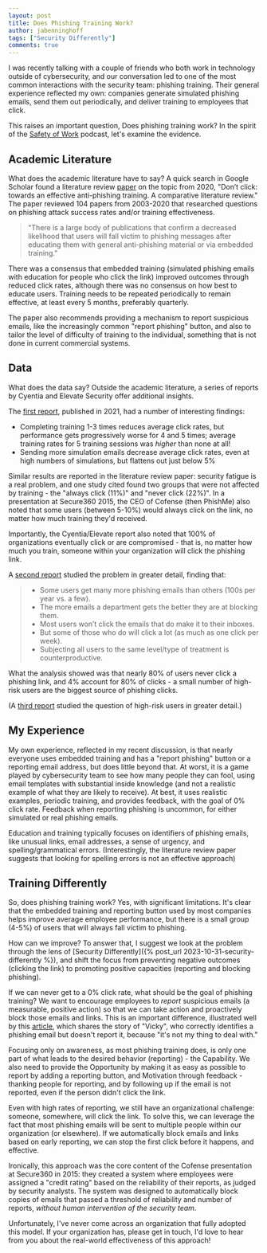 ```yaml
---
layout: post
title: Does Phishing Training Work?
author: jabenninghoff
tags: ["Security Differently"]
comments: true
---
```

I was recently talking with a couple of friends who both work in technology outside of cybersecurity, and our conversation led to one of the most common interactions with the security team: phishing training. Their general experience reflected my own: companies generate simulated phishing emails, send them out periodically, and deliver training to employees that click.

This raises an important question, Does phishing training work? In the spirit of the [Safety of Work](https://safetyofwork.com) podcast, let's examine the evidence.

## Academic Literature

What does the academic literature have to say? A quick search in Google Scholar found a literature review [paper](https://link.springer.com/article/10.1186/s13673-020-00237-7) on the topic from 2020, "Don’t click: towards an effective anti-phishing training. A comparative literature review." The paper reviewed 104 papers from 2003-2020 that researched questions on phishing attack success rates and/or training effectiveness.

> "There is a large body of publications that confirm a decreased likelihood that users will fall victim to phishing messages after educating them with general anti-phishing material or via embedded training."

There was a consensus that embedded training (simulated phishing emails with education for people who click the link) improved outcomes through reduced click rates, although there was no consensus on how best to educate users. Training needs to be repeated periodically to remain effective, at least every 5 months, preferably quarterly.

The paper also recommends providing a mechanism to report suspicious emails, like the increasingly common "report phishing" button, and also to tailor the level of difficulty of training to the individual, something that is not done in current commercial systems.

## Data

What does the data say? Outside the academic literature, a series of reports by Cyentia and Elevate Security offer additional insights.

The [first report](https://web.archive.org/web/20220728175509/https://elevatesecurity.com/wp-content/uploads/2021/05/Elevate_Human-Attack-Surface_Final_May4.pdf), published in 2021, had a number of interesting findings:

- Completing training 1-3 times reduces average click rates, but performance gets progressively worse for 4 and 5 times; average training rates for 5 training sessions was *higher* than none at all!
- Sending more simulation emails decrease average click rates, even at high numbers of simulations, but flattens out just below 5%

Similar results are reported in the literature review paper: security fatigue is a real problem, and one study cited found two groups that were not affected by training - the "always click (11%)" and "never click (22%)". In a presentation at Secure360 2015, the CEO of Cofense (then PhishMe) also noted that some users (between 5-10%) would always click on the link, no matter how much training they'd received.

Importantly, the Cyentia/Elevate report also noted that 100% of organizations eventually click or are compromised - that is, no matter how much you train, someone within your organization will click the phishing link.

A [second report](https://8218465.fs1.hubspotusercontent-na1.net/hubfs/8218465/Cyentia%20-%20The%20Size%20and%20Shape%20of%20Workforce%20Risk.pdf) studied the problem in greater detail, finding that:

> - Some users get many more phishing emails than others (100s per year vs. a few).
> - The more emails a department gets the better they are at blocking them.
> - Most users won’t click the emails that do make it to their inboxes.
> - But some of those who do will click a lot (as much as one click per week).
> - Subjecting all users to the same level/type of treatment is counterproductive.

What the analysis showed was that nearly 80% of users never click a phishing link, and 4% account for 80% of clicks - a small number of high-risk users are the biggest source of phishing clicks.

(A [third report](https://8218465.fs1.hubspotusercontent-na1.net/hubfs/8218465/Elevate%20High%20Risk%20Users%20and%20Where%20to%20Find%20Them.pdf) studied the question of high-risk users in greater detail.)

## My Experience

My own experience, reflected in my recent discussion, is that nearly everyone uses embedded training and has a "report phishing" button or a reporting email address, but does little beyond that. At worst, it is a game played by cybersecurity team to see how many people they can fool, using email templates with substantial inside knowledge (and not a realistic example of what they are likely to receive). At best, it uses realistic examples, periodic training, and provides feedback, with the goal of 0% click rate. Feedback when reporting phishing is uncommon, for either simulated or real phishing emails.

Education and training typically focuses on identifiers of phishing emails, like unusual links, email addresses, a sense of urgency, and spelling/grammatical errors. (Interestingly, the literature review paper suggests that looking for spelling errors is not an effective approach)

## Training Differently

So, does phishing training work? Yes, with significant limitations. It's clear that the embedded training and reporting button used by most companies helps improve average employee performance, but there is a small group (4-5%) of users that will always fall victim to phishing.

How can we improve? To answer that, I suggest we look at the problem through the lens of [Security Differently]({% post_url 2023-10-31-security-differently %}), and shift the focus from preventing negative outcomes (clicking the link) to promoting positive capacities (reporting and blocking phishing).

If we can never get to a 0% click rate, what should be the goal of phishing training? We want to encourage employees to *report* suspicious emails (a measurable, positive action) so that we can take action and proactively block those emails and links. This is an important difference, illustrated well by this [article](https://medium.com/people-security/a-shocking-paradox-does-security-awareness-training-increase-human-cyber-risk-27dab191c5dc), which shares the story of "Vicky", who correctly identifies a phishing email but doesn't report it, because "it's not my thing to deal with."

Focusing only on awareness, as most phishing training does, is only one part of what leads to the desired behavior (reporting) - the Capability. We also need to provide the Opportunity by making it as easy as possible to report by adding a reporting button, and Motivation through feedback - thanking people for reporting, and by following up if the email is not reported, even if the person didn't click the link.

Even with high rates of reporting, we still have an organizational challenge: someone, somewhere, will click the link. To solve this, we can leverage the fact that most phishing emails will be sent to multiple people within our organization (or elsewhere). If we automatically block emails and links based on early reporting, we can stop the first click before it happens, and effective.

Ironically, this approach was the core content of the Cofense presentation at Secure360 in 2015: they created a system where employees were assigned a "credit rating" based on the reliability of their reports, as judged by security analysts. The system was designed to automatically block copies of emails that passed a threshold of reliability and number of reports, *without human intervention of the security team*.

Unfortunately, I've never come across an organization that fully adopted this model. If your organization has, please get in touch, I'd love to hear from you about the real-world effectiveness of this approach!

